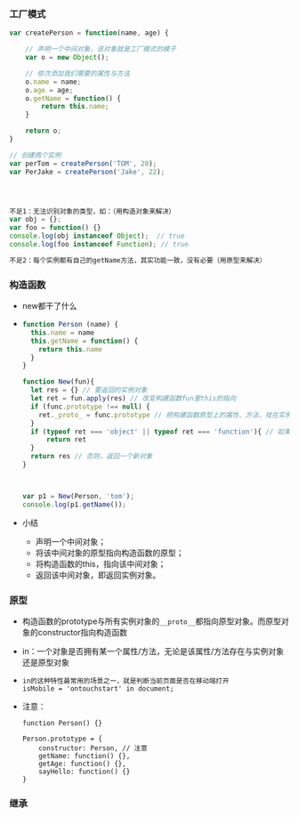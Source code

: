 ### 工厂模式

```js
var createPerson = function(name, age) {

    // 声明一个中间对象，该对象就是工厂模式的模子
    var o = new Object();

    // 依次添加我们需要的属性与方法
    o.name = name;
    o.age = age;
    o.getName = function() {
        return this.name;
    }

    return o;
}

// 创建两个实例
var perTom = createPerson('TOM', 20);
var PerJake = createPerson('Jake', 22);




不足1：无法识别对象的类型，如：（用构造对象来解决）
var obj = {};
var foo = function() {}
console.log(obj instanceof Object);  // true
console.log(foo instanceof Function); // true

不足2：每个实例都有自己的getName方法，其实功能一致，没有必要（用原型来解决）
```

### 构造函数

- new都干了什么

- ```js
  function Person (name) {
    this.name = name
    this.getName = function() {
      return this.name
    }
  }
  
  function New(fun){
    let res = {} // 要返回的实例对象
    let ret = fun.apply(res) // 改变构建函数fun里this的指向
    if (func.prototype !== null) {
      ret._proto_ = func.prototype // 把构建函数原型上的属性、方法，挂在实例对象上
    }
    if (typeof ret === 'object' || typeof ret === 'function'){ // 如果构建函数有自己确定的返回的内容，就返回它要返回的
        return ret
    }
    return res // 否则，返回一个新对象
  }
  
  
  
  var p1 = New(Person, 'tom');
  console.log(p1.getName());
  ```

- 小结

  - 声明一个中间对象；
  - 将该中间对象的原型指向构造函数的原型；
  - 将构造函数的this，指向该中间对象；
  - 返回该中间对象，即返回实例对象。

### 原型

- 构造函数的prototype与所有实例对象的`__proto__`都指向原型对象。而原型对象的constructor指向构造函数

- in：一个对象是否拥有某一个属性/方法，无论是该属性/方法存在与实例对象还是原型对象

- ``` JS
  in的这种特性最常用的场景之一，就是判断当前页面是否在移动端打开
  isMobile = 'ontouchstart' in document;
  ```

- 注意：

  ```JS
  function Person() {}
  
  Person.prototype = {
      constructor: Person, // 注意
      getName: function() {},
      getAge: function() {},
      sayHello: function() {}
  }
  ```

### 继承

